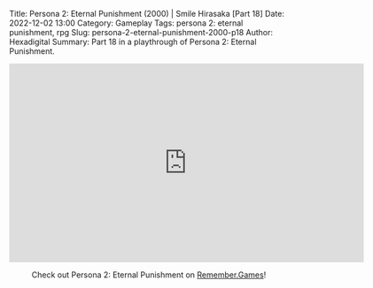Title: Persona 2: Eternal Punishment (2000) | Smile Hirasaka [Part 18]
Date: 2022-12-02 13:00
Category: Gameplay
Tags: persona 2: eternal punishment,  rpg
Slug: persona-2-eternal-punishment-2000-p18
Author: Hexadigital
Summary: Part 18 in a playthrough of Persona 2: Eternal Punishment.

<center><iframe src="https://www.youtube.com/embed/iaxgoMziMXc?feature=oembed" allow="accelerometer; autoplay; encrypted-media; gyroscope; picture-in-picture" width="640" height="360" frameborder="0"></iframe>

Check out Persona 2: Eternal Punishment on [Remember.Games](https://remember.games/game/4628/persona-2-eternal-punishment/)!</center>